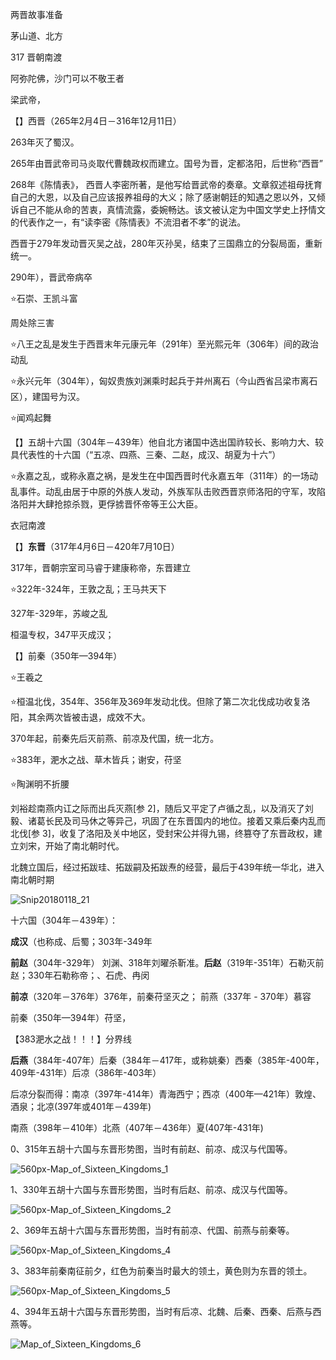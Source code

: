 两晋故事准备







茅山道、北方

317 晋朝南渡



阿弥陀佛，沙门可以不敬王者

梁武帝，





【】西晋（265年2月4日－316年12月11日）

263年灭了蜀汉。

265年由晋武帝司马炎取代曹魏政权而建立。国号为晋，定都洛阳，后世称“西晋”

268年《陈情表》， 西晋人李密所著，是他写给晋武帝的奏章。文章叙述祖母抚育自己的大恩，以及自己应该报养祖母的大义；除了感谢朝廷的知遇之恩以外，又倾诉自己不能从命的苦衷，真情流露，委婉畅达。该文被认定为中国文学史上抒情文的代表作之一，有“读李密《陈情表》不流泪者不孝”的说法。

西晋于279年发动晋灭吴之战，280年灭孙吴，结束了三国鼎立的分裂局面，重新统一。

290年），晋武帝病卒

⭐️石崇、王凯斗富

周处除三害

⭐️八王之乱是发生于西晋末年元康元年（291年）至光熙元年（306年）间的政治动乱

⭐️永兴元年（304年），匈奴贵族刘渊乘时起兵于并州离石（今山西省吕梁市离石区），建国号为汉。



⭐️闻鸡起舞

【】五胡十六国（304年－439年）他自北方诸国中选出国祚较长、影响力大、较具代表性的十六国（“五凉、四燕、三秦、二赵，成汉、胡夏为十六”）

⭐️永嘉之乱，或称永嘉之祸，是发生在中国西晋时代永嘉五年（311年）的一场动乱事件。动乱由居于中原的外族人发动，外族军队击败西晋京师洛阳的守军，攻陷洛阳并大肆抢掠杀戮，更俘掳晋怀帝等王公大臣。

衣冠南渡

【】**东晋**（317年4月6日－420年7月10日）

317年，晋朝宗室司马睿于建康称帝，东晋建立

⭐️322年-324年，王敦之乱；王马共天下

327年-329年，苏峻之乱

桓温专权，347平灭成汉；

【】前秦（350年—394年）

⭐️王羲之

⭐️桓温北伐，354年、356年及369年发动北伐。但除了第二次北伐成功收复洛阳，其余两次皆被击退，成效不大。

370年起，前秦先后灭前燕、前凉及代国，统一北方。

⭐️383年，淝水之战、草木皆兵；谢安，苻坚

⭐️陶渊明不折腰

刘裕趁南燕内讧之际而出兵灭燕[参 2]，随后又平定了卢循之乱，以及消灭了刘毅、诸葛长民及司马休之等异己，巩固了在东晋国内的地位。接着又乘后秦内乱而北伐[参 3]，收复了洛阳及关中地区，受封宋公并得九锡，终篡夺了东晋政权，建立刘宋，开始了南北朝时代。



北魏立国后，经过拓跋珪、拓跋嗣及拓跋焘的经营，最后于439年统一华北，进入南北朝时期

![Snip20180118_21](../../../Pictures/截屏/Snip20180118_21.png)







十六国（304年－439年）：

**成汉**（也称成、后蜀；303年-349年

**前赵**（304年-329年）   刘渊、318年刘曜杀靳准。**后赵**（319年-351年）石勒灭前赵；330年石勒称帝；、石虎、冉闵

**前凉**（320年－376年）376年，前秦苻坚灭之； 前燕（337年 - 370年）慕容

前秦（350年—394年）苻坚，

【383淝水之战！！！】分界线

**后燕**（384年-407年）后秦（384年－417年，或称姚秦）西秦（385年-400年，409年-431年）后凉（386年-403年）

后凉分裂而得：南凉（397年-414年）青海西宁；西凉（400年—421年）敦煌、酒泉；北凉(397年或401年－439年)

南燕（398年－410年）北燕（407年－436年）夏(407年-431年)



0、315年五胡十六国与东晋形势图，当时有前赵、前凉、成汉与代国等。

![560px-Map_of_Sixteen_Kingdoms_1](../../../Downloads/560px-Map_of_Sixteen_Kingdoms_1.png)

1、330年五胡十六国与东晋形势图，当时有后赵、前凉、成汉与代国等。

![560px-Map_of_Sixteen_Kingdoms_2](../../../Downloads/560px-Map_of_Sixteen_Kingdoms_2.png)

2、369年五胡十六国与东晋形势图，当时有前凉、代国、前燕与前秦等。

![560px-Map_of_Sixteen_Kingdoms_4](../../../Downloads/560px-Map_of_Sixteen_Kingdoms_4.png)

3、383年前秦南征前夕，红色为前秦当时最大的领土，黄色则为东晋的领土。

![560px-Map_of_Sixteen_Kingdoms_5](../../../Downloads/560px-Map_of_Sixteen_Kingdoms_5.png)

4、394年五胡十六国与东晋形势图，当时有后凉、北魏、后秦、西秦、后燕与西燕等。

![Map_of_Sixteen_Kingdoms_6](../../../Downloads/Map_of_Sixteen_Kingdoms_6.png)





